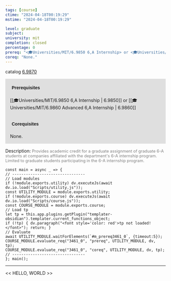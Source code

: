 ```yaml
---
tags: [course]
ctime: "2024-04-18T00:19:29"
mstime: "2024-04-18T00:19:29"

level: graduate
subject: 
university: mit
completion: closed
percentage: 0
prereq: "<🎓Universities/MIT/6.9850 6,A Internship> or <🎓Universities/MIT/6.9860 Advanced 6,A Internship>"
coreq: "None."
---
```


catalog [6.9870](http://student.mit.edu/catalog/m6e.html#6.9870)

<span style="display: block; padding: 15px; background-color: rgb(100, 100, 100, 0.2);"><font id="m_prereq3461_0" style="display: block; font-family: Arial, sans-serif; font-weight: bold; padding: 5px">Prerequisites</font><br><span id="prereq3461_0">[[🎓Universities/MIT/6.9850 6,A Internship | 6.9850]] or [[🎓Universities/MIT/6.9860 Advanced 6,A Internship | 6.9860]]</span></span>
<span style="display: block; padding: 15px; background-color: rgb(100, 100, 100, 0.2);"><font id="m_coreq3461_0" style="display: block; font-family: Arial, sans-serif; font-weight: bold; padding: 5px">Corequisites</font><br><span id="coreq3461_0">None.</span></span>

<font style="">Description:</font>
<font style="color: grey; font-size: 0.8rem;">Provides academic credit for a graduate assignment of graduate 6-A students at companies affiliated with the department's 6-A internship program. Limited to graduate students participating in the 6-A internship program.</font>

```dataviewjs
const main = async _ => {
// --------------------------------
// Load modules
if (!module.exports.utility) dv.executeJs(await dv.io.load("Scripts/utility.js"));
const UTILITY_MODULE = module.exports.utility;
if (!module.exports.course) dv.executeJs(await dv.io.load("Scripts/course.js"));
const COURSE_MODULE = module.exports.course;
// Load tp
let tp = this.app.plugins.getPlugin("templater-obsidian").templater.current_functions_object;
if (!tp) { dv.paragraph("<font style='color: red'>tp not loaded!</font>"); return; }
// Evaluate
await UTILITY_MODULE.waitForElements(`#m_prereq3461_0`, {timeout:5});
COURSE_MODULE.evaluate_req("3461_0", "prereq", UTILITY_MODULE, dv, tp);
COURSE_MODULE.evaluate_req("3461_0", "coreq", UTILITY_MODULE, dv, tp);
// --------------------------------
}; main();
```

---

<< HELLO, WORLD >>
